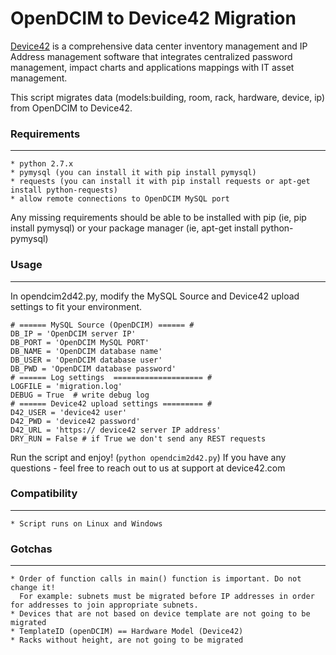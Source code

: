 # OpenDCIM to Device42 Migration

[Device42](http://www.device42.com/) is a comprehensive data center inventory management and IP Address management software 
that integrates centralized password management, impact charts and applications mappings with IT asset management.

This script migrates data (models:building, room, rack, hardware, device, ip) from OpenDCIM to Device42. 

### Requirements
-----------------------------

    * python 2.7.x
    * pymysql (you can install it with pip install pymysql)
    * requests (you can install it with pip install requests or apt-get install python-requests)
    * allow remote connections to OpenDCIM MySQL port


Any missing requirements should be able to be installed with pip (ie, pip install pymysql) or your package manager (ie, apt-get install python-pymysql)

### Usage
-----------------------------

In opendcim2d42.py, modify the MySQL Source and Device42 upload settings to fit your environment. 

```
# ====== MySQL Source (OpenDCIM) ====== #
DB_IP = 'OpenDCIM server IP'
DB_PORT = 'OpenDCIM MySQL PORT'
DB_NAME = 'OpenDCIM database name'
DB_USER = 'OpenDCIM database user'
DB_PWD = 'OpenDCIM database password'
# ====== Log settings  ==================== #
LOGFILE = 'migration.log'
DEBUG = True  # write debug log
# ====== Device42 upload settings ========= #
D42_USER = 'device42 user'
D42_PWD = 'device42 password'
D42_URL = 'https:// device42 server IP address'
DRY_RUN = False # if True we don't send any REST requests
```

Run the script and enjoy! (`python opendcim2d42.py`)
If you have any questions - feel free to reach out to us at support at device42.com


### Compatibility
-----------------------------
    * Script runs on Linux and Windows


### Gotchas
-----------------------------

    * Order of function calls in main() function is important. Do not change it!
      For example: subnets must be migrated before IP addresses in order for addresses to join appropriate subnets.
    * Devices that are not based on device template are not going to be migrated
    * TemplateID (openDCIM) == Hardware Model (Device42)
    * Racks without height, are not going to be migrated
